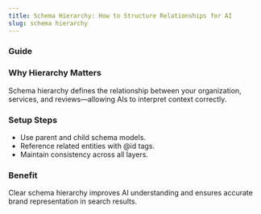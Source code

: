 ```yaml
---
title: Schema Hierarchy: How to Structure Relationships for AI
slug: schema hierarchy
---
```


### Guide
### Why Hierarchy Matters
Schema hierarchy defines the relationship between your organization, services, and reviews—allowing AIs to interpret context correctly.

### Setup Steps
- Use parent and child schema models.
- Reference related entities with @id tags.
- Maintain consistency across all layers.

### Benefit
Clear schema hierarchy improves AI understanding and ensures accurate brand representation in search results.